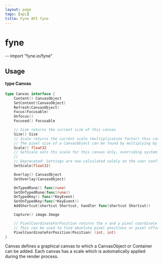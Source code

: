 ```yaml
---
layout: page
tags: [api]
title: Fyne API fyne
---
```


# fyne
--
    import "fyne.io/fyne"

## Usage

#### type Canvas

```go
type Canvas interface {
	Content() CanvasObject
	SetContent(CanvasObject)
	Refresh(CanvasObject)
	Focus(Focusable)
	Unfocus()
	Focused() Focusable

	// Size returns the current size of this canvas
	Size() Size
	// Scale returns the current scale (multiplication factor) this canvas uses to render
	// The pixel size of a CanvasObject can be found by multiplying by this value.
	Scale() float32
	// SetScale sets ths scale for this canvas only, overriding system and user settings.
	//
	// Deprecated: Settings are now calculated solely on the user configuration and system setup.
	SetScale(float32)

	Overlay() CanvasObject
	SetOverlay(CanvasObject)

	OnTypedRune() func(rune)
	SetOnTypedRune(func(rune))
	OnTypedKey() func(*KeyEvent)
	SetOnTypedKey(func(*KeyEvent))
	AddShortcut(shortcut Shortcut, handler func(shortcut Shortcut))

	Capture() image.Image

	// PixelCoordinateForPosition returns the x and y pixel coordinate for a given position on this canvas.
	// This can be used to find absolute pixel positions or pixel offsets relative to an object top left.
	PixelCoordinateForPosition(Position) (int, int)
}
```

Canvas defines a graphical canvas to which a CanvasObject or Container can be added. Each canvas has a scale which is automatically applied during the render process.
